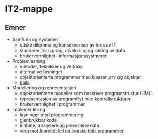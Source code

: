 # IT2-mappe

## Emner

- Samfunn og systemer
    - etiske dilemma og konsekvenser av bruk av IT
    - standarer for lagring, utveksling og sikring av data
    - brukervennlighet i informasjonssystmerer
- Problemløsning
    - metoder, teknikker og verktøy
    - alternative løsninger
    - objektorienterte programmer med klasser ,arv og objekter
    - [halla](./Aksje-prosjekt/aksje.md)
- Modellering og representasjon 
    - objektorienterte modeller som beskriver programstruktur (UML)
    - representasjon av programflyt med kontrollstrukturer
    - brukervennlighet i programmer
- Implementering 
    - løsninger med programmering 
    - gjenbrukbar kode
    - innhete, analysere og presentere data
    - [vern mot kjøretidsfeil og logiske feil i programmer](./implementering/feilhaandtering.md)
